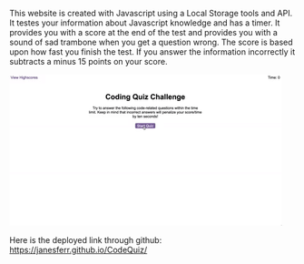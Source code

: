 This website is created with Javascript using a Local Storage tools and API. It testes your information about Javascript knowledge and has a timer. It provides you with a score at the end of the test and provides you with a sound of sad trambone when you get a question wrong. The score is based upon how fast you finish the test. If you answer the information incorrectly it subtracts a minus 15 points on your score.

![the website screenshot of a Code Quiz](04-web-apis-homework-demo.gif?raw=true " This is the Code Quiz")

Here is the deployed link through github: https://janesferr.github.io/CodeQuiz/
